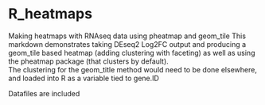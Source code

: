 # R_heatmaps
Making heatmaps with RNAseq data using pheatmap and geom_tile
This markdown demonstrates taking DEseq2 Log2FC output and producing a geom_tile based heatmap (adding clustering with faceting) 
as well as using the pheatmap package (that clusters by default).  
The clustering for the geom_title method would need to be done elsewhere, and loaded into R as a variable tied to gene.ID

Datafiles are included
